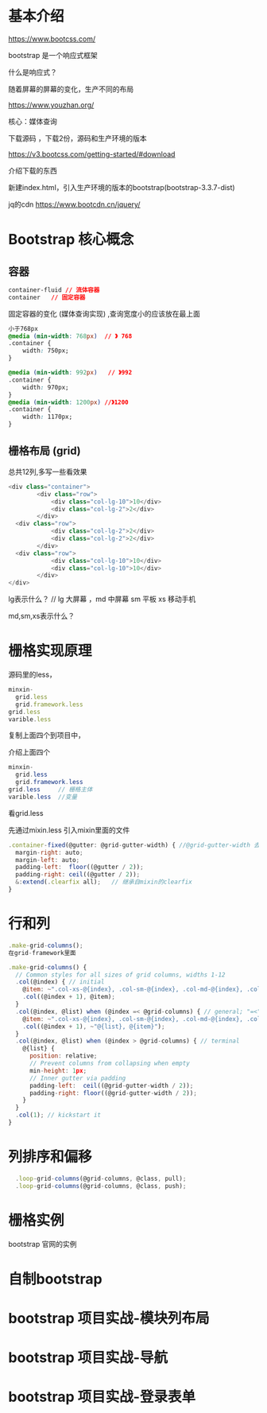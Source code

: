 # 基本介绍

https://www.bootcss.com/

bootstrap 是一个响应式框架

什么是响应式？

随着屏幕的屏幕的变化，生产不同的布局

https://www.youzhan.org/

核心：媒体查询

下载源码 ，下载2份，源码和生产环境的版本

https://v3.bootcss.com/getting-started/#download

介绍下载的东西

新建index.html，引入生产环境的版本的bootstrap(bootstrap-3.3.7-dist)

jq的cdn https://www.bootcdn.cn/jquery/

# Bootstrap 核心概念

## 容器

```css
container-fluid // 流体容器
container   // 固定容器
```

固定容器的变化 (媒体查询实现) ,查询宽度小的应该放在最上面

```css
小于768px
@media (min-width: 768px)  // 》 768
.container {
    width: 750px;
}

@media (min-width: 992px)   // 》992
.container {
    width: 970px;
}
@media (min-width: 1200px) //》1200
.container {
    width: 1170px;
}


```

## 栅格布局 (grid)

总共12列,多写一些看效果

```javascript
<div class="container">
        <div class="row">
            <div class="col-lg-10">10</div>
            <div class="col-lg-2">2</div>
        </div>
  <div class="row">
            <div class="col-lg-2">2</div>
            <div class="col-lg-2">2</div>
        </div>
  <div class="row">
            <div class="col-lg-10">10</div>
            <div class="col-lg-10">10</div>
        </div>
</div>
```

lg表示什么？ // lg 大屏幕   ，md 中屏幕   sm 平板  xs 移动手机

md,sm,xs表示什么？

# 栅格实现原理

源码里的less，

```javascript
minxin-
  grid.less
  grid.framework.less
grid.less
varible.less  
```

复制上面四个到项目中，

介绍上面四个

```vs
minxin-
  grid.less
  grid.framework.less
grid.less     // 栅格主体
varible.less  //变量
```

看grid.less

先通过mixin.less 引入mixin里面的文件

```javascript
.container-fixed(@gutter: @grid-gutter-width) { //@grid-gutter-width 去变量里找
  margin-right: auto;
  margin-left: auto;
  padding-left:  floor((@gutter / 2));
  padding-right: ceil((@gutter / 2));
  &:extend(.clearfix all);   // 继承自mixin的clearfix
}
```

# 行和列

```javascript
.make-grid-columns(); 
在grid-framework里面
```

```javascript
.make-grid-columns() {
  // Common styles for all sizes of grid columns, widths 1-12
  .col(@index) { // initial
    @item: ~".col-xs-@{index}, .col-sm-@{index}, .col-md-@{index}, .col-lg-@{index}";
    .col((@index + 1), @item);
  }
  .col(@index, @list) when (@index =< @grid-columns) { // general; "=<" isn't a typo
    @item: ~".col-xs-@{index}, .col-sm-@{index}, .col-md-@{index}, .col-lg-@{index}";
    .col((@index + 1), ~"@{list}, @{item}");
  }
  .col(@index, @list) when (@index > @grid-columns) { // terminal
    @{list} {
      position: relative;
      // Prevent columns from collapsing when empty
      min-height: 1px;
      // Inner gutter via padding
      padding-left:  ceil((@grid-gutter-width / 2));
      padding-right: floor((@grid-gutter-width / 2));
    }
  }
  .col(1); // kickstart it
}
```

# 列排序和偏移

```javascript
  .loop-grid-columns(@grid-columns, @class, pull);
  .loop-grid-columns(@grid-columns, @class, push);
```

# 栅格实例

bootstrap 官网的实例

# 自制bootstrap

# bootstrap 项目实战-模块列布局

# bootstrap 项目实战-导航

# bootstrap 项目实战-登录表单



